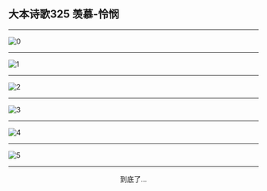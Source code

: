 
## 大本诗歌325 羡慕-怜悯
        
<div id="aplayer0"></div>

---

<img alt="0" data-original="https://cdn.jsdelivr.net/gh/k34869/shi/data/d0325/0">

---

<img alt="1" data-original="https://cdn.jsdelivr.net/gh/k34869/shi/data/d0325/1">

---

<img alt="2" data-original="https://cdn.jsdelivr.net/gh/k34869/shi/data/d0325/2">

---

<img alt="3" data-original="https://cdn.jsdelivr.net/gh/k34869/shi/data/d0325/3">

---

<img alt="4" data-original="https://cdn.jsdelivr.net/gh/k34869/shi/data/d0325/4">

---

<img alt="5" data-original="https://cdn.jsdelivr.net/gh/k34869/shi/data/d0325/5">

---

<p style="text-align: center">到底了...</p>

<script src="/js/dist-view.js"></script>

<script>
MAIN.id = 'd0325';
        
const ap0 = new APlayer({
    container: document.getElementById('aplayer0'),
    volume: 1,
    loop: 'none',
    preload: 'none',
    audio: [{
        name: '大本诗歌325.mp3',
        artist: '大本诗歌',
        url: 'https://res.wx.qq.com/voice/getvoice?mediaid=MzI0NTk3MDM5M18yMjQ3NDkxNTAw',
        cover: '/favicon'
    }]
});
</script>

